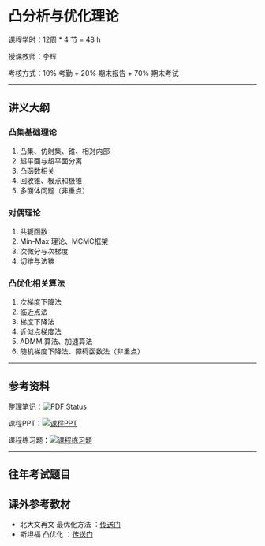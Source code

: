 # 凸分析与优化理论

课程学时：12周 * 4 节 = 48 h

授课教师：李辉

考核方式：10% 考勤 + 20% 期末报告 + 70% 期末考试

---

## 讲义大纲

### 凸集基础理论

1. 凸集、仿射集、锥、相对内部
2. 超平面与超平面分离
3. 凸函数相关
4. 回收锥、极点和极锥
5. 多面体问题（非重点）

### 对偶理论

1. 共轭函数
2. Min-Max 理论、MCMC框架
3. 次微分与次梯度
4. 切锥与法锥

### 凸优化相关算法

1. 次梯度下降法
2. 临近点法
3. 梯度下降法
4. 近似点梯度法
5. ADMM 算法、加速算法
6. 随机梯度下降法、障碍函数法（非重点）

---

## 参考资料

整理笔记：[![PDF Status](https://img.shields.io/badge/PDF-整理资料内容-red)](凸分析优化习题.pdf)

课程PPT：[![课程PPT](https://img.shields.io/badge/百度网盘-提取码:0mm6-blue?style=flat-square&logo=baidu)](https://pan.baidu.com/s/1xhtu7xdpEafvI89zWG6VBw)

课程练习题：[![课程练习题](https://img.shields.io/badge/百度网盘-提取码:zof7-blue?style=flat-square&logo=baidu)](https://pan.baidu.com/s/1TLig2XqLbGkTqAwyPe5gow)

---

## 往年考试题目

## 课外参考教材

- 北大文再文  最优化方法 ：[传送门](http://faculty.bicmr.pku.edu.cn/~wenzw/opt-2024-fall.html)
- 斯坦福 凸优化 ：[传送门](https://stanford.edu/~boyd/cvxbook/)
